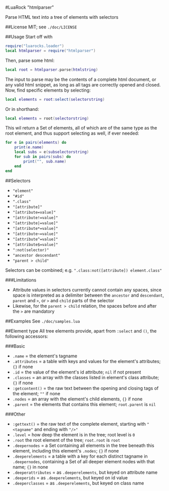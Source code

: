 #LuaRock "htmlparser"

Parse HTML text into a tree of elements with selectors

##License
MIT; see `./doc/LICENSE`

##Usage
Start off with
```lua
require("luarocks.loader")
local htmlparser = require("htmlparser")
```
Then, parse some html:
```lua
local root = htmlparser.parse(htmlstring)
```
The input to parse may be the contents of a complete html document, or any valid html snippet, as long as all tags are correctly opened and closed.
Now, find specific elements by selecting:
```lua
local elements = root:select(selectorstring)
```
Or in shorthand:
```lua
local elements = root(selectorstring)
```
This wil return a Set of elements, all of which are of the same type as the root element, and thus support selecting as well, if ever needed:
```lua
for e in pairs(elements) do
	print(e.name)
	local subs = e(subselectorstring)
	for sub in pairs(subs) do
		print("", sub.name)
	end
end
```

##Selectors
- `"element"`
- `"#id"`
- `".class"`
- `"[attribute]"`
- `"[attribute=value]"`
- `"[attribute!=value]"`
- `"[attribute|=value]"`
- `"[attribute*=value]"`
- `"[attribute~=value]"`
- `"[attribute^=value]"`
- `"[attribute$=value]"`
- `":not(selector)"`
- `"ancestor descendant"`
- `"parent > child"`

Selectors can be combined; e.g. `".class:not([attribute]) element.class"`

###Limitations
- Attribute values in selectors currently cannot contain any spaces, since space is interpreted as a delimiter between the `ancestor` and `descendant`, `parent` and `>`, or `>` and `child` parts of the selector
- Likewise, for the `parent > child` relation, the spaces before and after the `>` are mandatory

##Examples
See `./doc/samples.lua`

##Element type
All tree elements provide, apart from `:select` and `()`, the following accessors:

###Basic
- `.name` = the element's tagname
- `.attributes` = a table with keys and values for the element's attributes; `{}` if none
- `.id` = the value of the element's id attribute; `nil` if not present
- `.classes` = an array with the classes listed in element's class attribute; `{}` if none
- `:getcontent()` = the raw text between the opening and closing tags of the element; `""` if none
- `.nodes` = an array with the element's child elements, `{}` if none
- `.parent` = the elements that contains this element; `root.parent` is `nil`

###Other
- `:gettext()` = the raw text of the complete element, starting with `"<tagname"` and ending with `"/>"`
- `.level` = how deep the element is in the tree; root level is `0`
- `.root` the root element of the tree; `root.root` is `root`
- `.deepernodes` = a Set containing all elements in the tree beneath this element, including this element's `.nodes`; `{}` if none
- `.deeperelements` = a table with a key for each distinct tagname in `.deepernodes`, containing a Set of all deeper element nodes with that name; `{}` in none
- `.deeperattributes` = as `.deeperelements`, but keyed on attribute name
- `.deeperids` = as `.deeperelements`, but keyed on id value
- `.deeperclasses` = as `.deeperelements`, but keyed on class name
